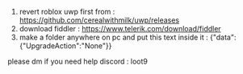 1. revert roblox uwp first from : https://github.com/cerealwithmilk/uwp/releases
2. download fiddler : https://www.telerik.com/download/fiddler
3. make a folder anywhere on pc and put this text inside it : {"data":{"UpgradeAction":"None"}}


please dm if you need help discord : loot9
